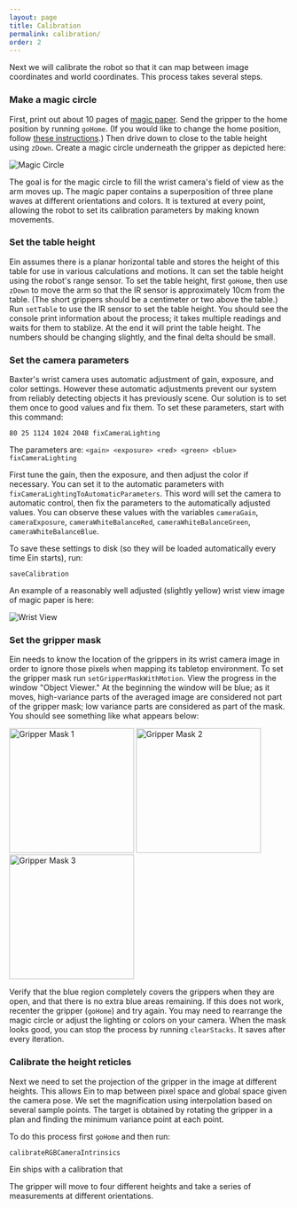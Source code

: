 ```yaml
---
layout: page
title: Calibration
permalink: calibration/
order: 2
---
```


Next we will calibrate the robot so that it can map between image
coordinates and world coordinates.  This process takes several
steps. 

### Make a magic circle
First, print out about 10 pages of [magic paper](
https://github.com/h2r/ein/raw/master/images/calibration/magicpaper.pdf).
Send the gripper to the home position by running `goHome`. (If you
would like to change the home position, follow [these
instructions](../movement/#changing-the-home-position).)  Then drive
down to close to the table height using `zDown`.  Create a magic
circle underneath the gripper as depicted here:

![Magic Circle](../assets/magic_circle.jpg)

The goal is for the magic circle to fill the wrist camera's field of
view as the arm moves up.  The magic paper contains a superposition of
three plane waves at different orientations and colors.  It is
textured at every point, allowing the robot to set its calibration
parameters by making known movements.

### Set the table height

Ein assumes there is a planar horizontal table and stores the height
of this table for use in various calculations and motions.  It can set
the table height using the robot's range sensor. To set the table
height, first `goHome`, then use `zDown` to move the arm so that the
IR sensor is approximately 10cm from the table.  (The short grippers
should be a centimeter or two above the table.) Run `setTable` to use
the IR sensor to set the table height.  You should see the console
print information about the process; it takes multiple readings and
waits for them to stablize.  At the end it will print the table
height.  The numbers should be changing slightly, and the final delta
should be small.

### Set the camera parameters

Baxter's wrist camera uses automatic adjustment of gain, exposure, and
color settings.  However these automatic adjustments prevent our
system from reliably detecting objects it has previously scene.  Our
solution is to set them once to good values and fix them.  To set these parameters, start with this command:

```80 25 1124 1024 2048 fixCameraLighting```

The parameters are:
```<gain> <exposure> <red> <green> <blue> fixCameraLighting```

First tune the gain, then the exposure, and then adjust the color if
necessary.  You can set it to the automatic parameters with
`fixCameraLightingToAutomaticParameters`.  This word will set the
camera to automatic control, then fix the parameters to the
automatically adjusted values.  You can observe these values with the
variables `cameraGain`, `cameraExposure`, `cameraWhiteBalanceRed`,
`cameraWhiteBalanceGreen`, `cameraWhiteBalanceBlue`.    

To save these settings to disk (so they will be loaded automatically every time Ein starts), run:
```
saveCalibration
```

An example of a
reasonably well adjusted (slightly yellow) wrist view image of magic
paper is here:  

![Wrist View](../assets/wristview.jpg)

### Set the gripper mask

Ein needs to know the location of the grippers in its wrist camera
image in order to ignore those pixels when mapping its tabletop
environment.  To set the gripper mask run `setGripperMaskWithMotion`.
View the progress in the window "Object Viewer."  At the beginning the
window will be blue; as it moves, high-variance parts of the averaged
image are considered not part of the gripper mask; low variance parts
are considered as part of the mask.  You should see something like
what appears below:

<img src="../assets/grippermask1.jpg" width="225" alt="Gripper Mask 1">
<img src="../assets/grippermask2.jpg" width="225" alt="Gripper Mask 2">
<img src="../assets/grippermask3.jpg" width="225" alt="Gripper Mask 3">


Verify that the blue region completely covers the grippers when they
are open, and that there is no extra blue areas remaining.  If this
does not work, recenter the gripper (`goHome`) and try again.  You may
need to rearrange the magic circle or adjust the lighting or colors on
your camera.  When the mask looks good, you can stop the process by
running `clearStacks`.  It saves after every iteration.



### Calibrate the height reticles

Next we need to set the projection of the gripper in the image at
different heights.  This allows Ein to map between pixel space and
global space given the camera pose.    We set the magnification using
interpolation based on several sample points.  The target is obtained
by rotating the gripper in a plan and finding the minimum variance
point at each point.  

To do this process first `goHome` and then run:
```
calibrateRGBCameraIntrinsics
```

Ein ships with a calibration that 

The gripper will move to four different heights and take a series of
measurements at different orientations.